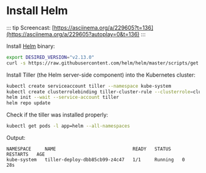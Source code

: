 # Install Helm

::: tip
Screencast: [https://asciinema.org/a/229605?t=136](https://asciinema.org/a/229605?autoplay=0&t=136)
:::

Install [Helm](https://helm.sh/) binary:

```bash
export DESIRED_VERSION="v2.13.0"
curl -s https://raw.githubusercontent.com/helm/helm/master/scripts/get | bash
```

Install Tiller (the Helm server-side component) into the Kubernetes cluster:

```bash
kubectl create serviceaccount tiller --namespace kube-system
kubectl create clusterrolebinding tiller-cluster-rule --clusterrole=cluster-admin --serviceaccount=kube-system:tiller
helm init --wait --service-account tiller
helm repo update
```

Check if the tiller was installed properly:

```bash
kubectl get pods -l app=helm --all-namespaces
```

Output:

```shell
NAMESPACE     NAME                            READY   STATUS    RESTARTS   AGE
kube-system   tiller-deploy-dbb85cb99-z4c47   1/1     Running   0          28s
```
